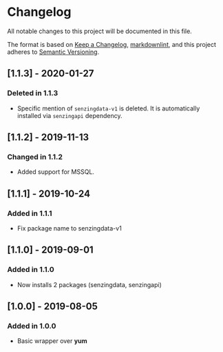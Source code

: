 # Changelog

All notable changes to this project will be documented in this file.

The format is based on [Keep a Changelog](https://keepachangelog.com/en/1.0.0/),
[markdownlint](https://dlaa.me/markdownlint/),
and this project adheres to [Semantic Versioning](https://semver.org/spec/v2.0.0.html).

## [1.1.3] - 2020-01-27

### Deleted in 1.1.3

- Specific mention of `senzingdata-v1` is deleted.
  It is automatically installed via `senzingapi` dependency.

## [1.1.2] - 2019-11-13

### Changed in 1.1.2

- Added support for MSSQL.

## [1.1.1] - 2019-10-24

### Added in 1.1.1

- Fix package name to senzingdata-v1

## [1.1.0] - 2019-09-01

### Added in 1.1.0

- Now installs 2 packages (senzingdata, senzingapi)

## [1.0.0] - 2019-08-05

### Added in 1.0.0

- Basic wrapper over **yum**
